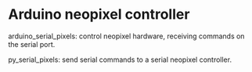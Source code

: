 # Arduino neopixel controller

arduino_serial_pixels: control neopixel hardware, receiving commands on the serial port.

py_serial_pixels: send serial commands to a serial neopixel controller.

